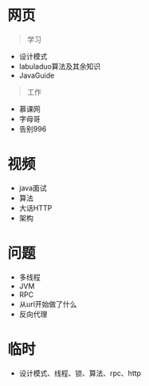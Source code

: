 # 网页

> 学习

- 设计模式
- labuladuo算法及其余知识
- JavaGuide

> 工作

- 慕课网
- 字母哥
- 告别996

# 视频

- java面试
- 算法
- 大话HTTP
- 架构

# 问题

- 多线程
- JVM
- RPC
- 从url开始做了什么
- 反向代理

# 临时

- 设计模式、线程、锁、算法、rpc、http

